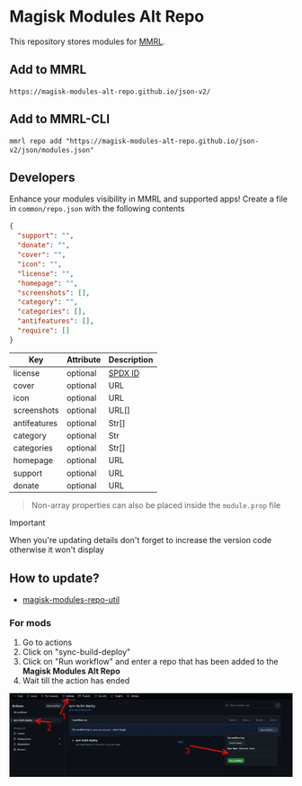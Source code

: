 # Magisk Modules Alt Repo

This repository stores modules for [MMRL](https://github.com/DerGoogler/MMRL).

## Add to MMRL

```
https://magisk-modules-alt-repo.github.io/json-v2/
```

## Add to MMRL-CLI

```shell
mmrl repo add "https://magisk-modules-alt-repo.github.io/json-v2/json/modules.json"
```

## Developers

Enhance your modules visibility in MMRL and supported apps! Create a file in `common/repo.json` with the following contents

```json
{
  "support": "",
  "donate": "",
  "cover": "",
  "icon": "",
  "license": "",
  "homepage": "",
  "screenshots": [],
  "category": "",
  "categories": [],
  "antifeatures": [],
  "require": []
}
```

| Key           | Attribute | Description                             |
|---------------|-----------|-----------------------------------------|
| license       | optional  | [SPDX ID](https://spdx.org/licenses/)   |
| cover         | optional  | URL                                     |
| icon          | optional  | URL                                     |
| screenshots   | optional  | URL[]                                   |
| antifeatures  | optional  | Str[]                                   |
| category      | optional  | Str                                     |
| categories    | optional  | Str[]                                   |
| homepage      | optional  | URL                                     |
| support       | optional  | URL                                     |
| donate        | optional  | URL                                     |

> Non-array properties can also be placed inside the `module.prop` file

> [!IMPORTANT]
> When you're updating details don't forget to increase the version code otherwise it won't display

## How to update?

- [magisk-modules-repo-util](https://github.com/Googlers-Repo/magisk-modules-repo-util.git)

### For mods

1. Go to actions
2. Click on "sync-build-deploy"
3. Click on "Run workflow" and enter a repo that has been added to the **Magisk Modules Alt Repo**
4. Wait till the action has ended

![](assets/adding-guide.png)
